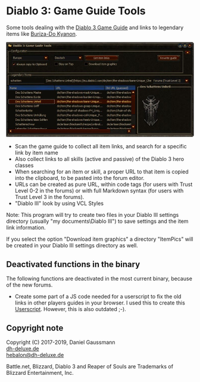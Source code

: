 
# Diablo 3: Game Guide Tools
    
Some tools dealing with the [Diablo 3 Game Guide](https://eu.diablo3.com/de/game/) and links to legendary items like [Buriza-Do Kyanon](https://eu.diablo3.com/de/item/burizado-kyanon-Unique_XBow_011_x1).

 ![Screenshot](/screenshot_new.jpg) 

* Scan the game guide to collect all item links, and search for a specific link by item name
* Also collect links to all skills (active and passive) of the Diablo 3 hero classes
* When searching for an item or skill, a proper URL to that item is copied into the clipboard, to be pasted into the forum editor.
* URLs can be created as pure URL, within code tags (for users with Trust Level 0-2 in the forums) or with full Markdown syntax (for users with Trust Level 3 in the forums).
* "Diablo III" look by using VCL Styles

 Note: This program will try to create two files in your Diablo III settings directory (usually "my documents\Diablo III") to save settings and the item link information. 
 
 If you select the option "Download item graphics" a directory "ItemPics" will be created in your Diablo III settings directory as well.

## Deactivated functions in the binary

The following functions are deactivated in the most current binary, because of the new forums.

* Create some part of a JS code needed for a userscript to fix the old links in other players guides in your browser. 
I used this to create this [Userscript](http://dh-deluxe.de/files/downloads/D3-Item-Guide-Wizard.user.js). However, this is also outdated ;-). 

## Copyright note
 Copyright (C) 2017-2019, Daniel Gaussmann   
 [dh-deluxe.de](http://www.dh-deluxe.de)  
 hebalon@dh-deluxe.de  
 
 Battle.net, Blizzard, Diablo 3 and Reaper of Souls are Trademarks of Blizzard Entertainment, Inc.
